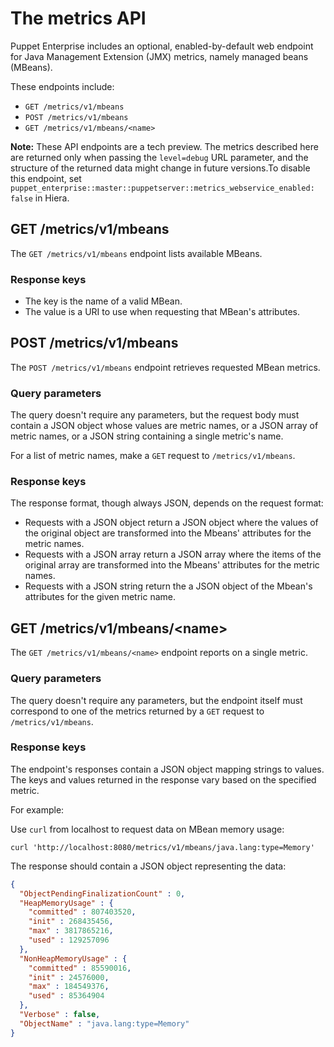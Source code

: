 # The metrics API

Puppet Enterprise includes an optional, enabled-by-default web endpoint for Java Management Extension \(JMX\) metrics, namely managed beans \(MBeans\).

These endpoints include:

-   `GET /metrics/v1/mbeans`
-   `POST /metrics/v1/mbeans`
-   `GET /metrics/v1/mbeans/<name>`

**Note:** These API endpoints are a tech preview. The metrics described here are returned only when passing the `level=debug` URL parameter, and the structure of the returned data might change in future versions.To disable this endpoint, set `puppet_enterprise::master::puppetserver::metrics_webservice_enabled: false` in Hiera.

## GET /metrics/v1/mbeans

The `GET /metrics/v1/mbeans` endpoint lists available MBeans.

### Response keys

-   The key is the name of a valid MBean.
-   The value is a URI to use when requesting that MBean's attributes.

## POST /metrics/v1/mbeans

The `POST /metrics/v1/mbeans` endpoint retrieves requested MBean metrics.

### Query parameters

The query doesn't require any parameters, but the request body must contain a JSON object whose values are metric names, or a JSON array of metric names, or a JSON string containing a single metric's name.

For a list of metric names, make a `GET` request to `/metrics/v1/mbeans`.

### Response keys

The response format, though always JSON, depends on the request format:

-   Requests with a JSON object return a JSON object where the values of the original object are transformed into the Mbeans' attributes for the metric names.
-   Requests with a JSON array return a JSON array where the items of the original array are transformed into the Mbeans' attributes for the metric names.
-   Requests with a JSON string return the a JSON object of the Mbean's attributes for the given metric name.

## GET /metrics/v1/mbeans/<name\>

The `GET /metrics/v1/mbeans/<name>` endpoint reports on a single metric.

### Query parameters

The query doesn't require any parameters, but the endpoint itself must correspond to one of the metrics returned by a `GET` request to `/metrics/v1/mbeans`.

### Response keys

The endpoint's responses contain a JSON object mapping strings to values. The keys and values returned in the response vary based on the specified metric.

For example:

Use `curl` from localhost to request data on MBean memory usage:

```
curl 'http://localhost:8080/metrics/v1/mbeans/java.lang:type=Memory'
```

The response should contain a JSON object representing the data:

```json
{
  "ObjectPendingFinalizationCount" : 0,
  "HeapMemoryUsage" : {
    "committed" : 807403520,
    "init" : 268435456,
    "max" : 3817865216,
    "used" : 129257096
  },
  "NonHeapMemoryUsage" : {
    "committed" : 85590016,
    "init" : 24576000,
    "max" : 184549376,
    "used" : 85364904
  },
  "Verbose" : false,
  "ObjectName" : "java.lang:type=Memory"
}
```

